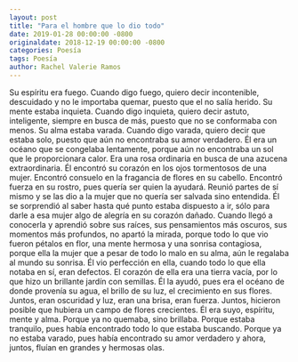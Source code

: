 ```yaml
---
layout: post
title: "Para el hombre que lo dio todo"
date: 2019-01-28 00:00:00 -0800
originaldate: 2018-12-19 00:00:00 -0800
categories: Poesía
tags: Poesía
author: Rachel Valerie Ramos
---
```


Su espíritu era fuego. Cuando digo fuego, quiero decir incontenible, descuidado y no le importaba quemar, puesto que el no salía herido.
Su mente estaba inquieta. Cuando digo inquieta, quiero decir astuto, inteligente, siempre en busca de más, puesto que no se conformaba con menos.
Su alma estaba varada. Cuando digo varada, quiero decir que estaba solo, puesto que aún no encontraba su amor verdadero.
Él era un océano que se congelaba lentamente, porque aún no encontraba un sol que le proporcionara calor.
Era una rosa ordinaria en busca de una azucena extraordinaria.
Él encontró su corazón en los ojos tormentosos de una mujer.
Encontró consuelo en la fragancia de flores en su cabello.
Encontró fuerza en su rostro, pues quería ser quien la ayudará.
Reunió partes de sí mismo y se las dio a la mujer que no quería ser salvada sino entendida.
Él se sorprendió al saber hasta qué punto estaba dispuesto a ir, sólo para darle a esa mujer algo de alegría en su corazón dañado.
Cuando llegó a conocerla y aprendió sobre sus raíces, sus pensamientos más oscuros, sus momentos más profundos, no apartó la mirada, porque todo lo que vio fueron pétalos en flor, una mente hermosa y una sonrisa contagiosa, porque ella la mujer que a pesar de todo lo malo en su alma, aún le regalaba al mundo su sonrisa.
Él vio perfección en ella, cuando todo lo que ella notaba en sí, eran defectos.
El corazón de ella era una tierra vacía, por lo que hizo un brillante jardín con semillas.
Él la ayudó, pues era el océano de donde provenía su agua, el brillo de su luz, el crecimiento en sus flores.
Juntos, eran oscuridad y luz, eran una brisa, eran fuerza.
Juntos, hicieron posible que hubiera un campo de flores crecientes.
Él era suyo, espíritu, mente y alma.
Porque ya no quemaba, sino brillaba.
Porque estaba tranquilo, pues había encontrado todo lo que estaba buscando.
Porque ya no estaba varado, pues había encontrado su amor verdadero y ahora, juntos, fluían en grandes y hermosas olas.
